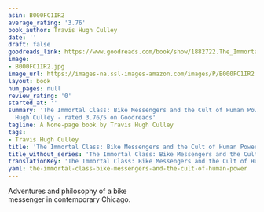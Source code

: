 ```yaml
---
asin: B000FC1IR2
average_rating: '3.76'
book_author: Travis Hugh Culley
date: ''
draft: false
goodreads_link: https://www.goodreads.com/book/show/1882722.The_Immortal_Class
image:
- B000FC1IR2.jpg
image_url: https://images-na.ssl-images-amazon.com/images/P/B000FC1IR2.01._SCLZZZZZZZ.jpg
layout: book
num_pages: null
review_rating: '0'
started_at: ''
summary: 'The Immortal Class: Bike Messengers and the Cult of Human Power by Travis
  Hugh Culley - rated 3.76/5 on Goodreads'
tagline: A None-page book by Travis Hugh Culley
tags:
- Travis Hugh Culley
title: 'The Immortal Class: Bike Messengers and the Cult of Human Power'
title_without_series: 'The Immortal Class: Bike Messengers and the Cult of Human Power'
translationKey: 'The Immortal Class: Bike Messengers and the Cult of Human Power'
yaml: the-immortal-class-bike-messengers-and-the-cult-of-human-power
---
```


Adventures and philosophy of a bike<br />messenger in contemporary Chicago.